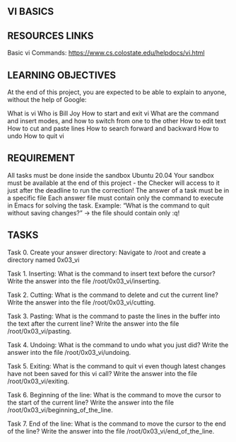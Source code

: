 ## VI BASICS

## RESOURCES LINKS

Basic vi Commands: https://www.cs.colostate.edu/helpdocs/vi.html

## LEARNING OBJECTIVES

At the end of this project, you are expected to be able to explain to anyone, without the help of Google:


What is vi
Who is Bill Joy
How to start and exit vi
What are the command and insert modes, and how to switch from one to the other
How to edit text
How to cut and paste lines
How to search forward and backward
How to undo
How to quit vi

## REQUIREMENT

All tasks must be done inside the sandbox Ubuntu 20.04
Your sandbox must be available at the end of this project - the Checker will access to it just after the deadline to run the correction!
The answer of a task must be in a specific file
Each answer file must contain only the command to execute in Emacs for solving the task. Example: “What is the command to quit without saving changes?” -> the file should contain only :q!

## TASKS

Task 0. Create your answer directory: Navigate to /root and create a directory named 0x03_vi

Task 1. Inserting: What is the command to insert text before the cursor? Write the answer into the file /root/0x03_vi/inserting.

Task 2. Cutting: What is the command to delete and cut the current line? Write the answer into the file /root/0x03_vi/cutting.

Task 3. Pasting: What is the command to paste the lines in the buffer into the text after the current line? Write the answer into the file /root/0x03_vi/pasting.

Task 4. Undoing: What is the command to undo what you just did? Write the answer into the file /root/0x03_vi/undoing.

Task 5. Exiting: What is the command to quit vi even though latest changes have not been saved for this vi call? Write the answer into the file /root/0x03_vi/exiting.

Task 6. Beginning of the line: What is the command to move the cursor to the start of the current line? Write the answer into the file /root/0x03_vi/beginning_of_the_line.

Task 7. End of the line: What is the command to move the cursor to the end of the line? Write the answer into the file /root/0x03_vi/end_of_the_line.
